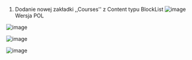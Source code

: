 1. Dodanie nowej zakładki ,,Courses'' z Content typu BlockList
![image](https://github.com/KacperChmielowiec/UmbracoBlockList/assets/104657546/5d87343e-d268-482c-9fd5-37cbac1f30c8)
Wersja POL

![image](https://github.com/KacperChmielowiec/UmbracoBlockList/assets/104657546/8d6a99c2-0497-4082-9174-598a4e71e5f1)


![image](https://github.com/KacperChmielowiec/UmbracoBlockList/assets/104657546/396f10d5-a76d-4cd7-8008-cd1aa3aab2c0)

![image](https://github.com/KacperChmielowiec/UmbracoBlockList/assets/104657546/019e7f31-fe73-4bfa-9e2d-0795c9a65132)

